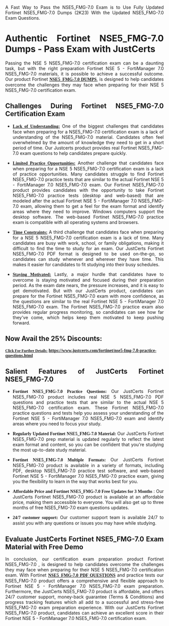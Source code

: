 <p dir="auto" style="text-align: justify;">A Fast Way to Pass the NSE5_FMG-7.0 Exam is to Use Fully Updated Fortinet NSE5_FMG-7.0 Dumps (2K23) With the Updated NSE5_FMG-7.0 Exam Questions.</p>

<h1 style="text-align: justify;"><strong>Authentic Fortinet NSE5_FMG-7.0 Dumps - Pass Exam with JustCerts</strong></h1>

<p style="text-align: justify;">Passing the NSE 5 NSE5_FMG-7.0 certification exam can be a daunting task, but with the right preparation Fortinet NSE 5 - FortiManager 7.0 NSE5_FMG-7.0 materials, it is possible to achieve a successful outcome. Our product Fortinet <strong><a href="https://www.justcerts.com/fortinet/nse5-fmg-7.0-practice-questions.html"><span style="font-family:Georgia,serif;"><u>NSE5_FMG-7.0 DUMPS</u></span></a></strong>, is designed to help candidates overcome the challenges they may face when preparing for their NSE 5 NSE5_FMG-7.0 certification exam.</p>

<h2 style="text-align: justify;"><strong>Challenges During Fortinet NSE5_FMG-7.0 Certification Exam</strong></h2>

<ul>
	<li style="text-align: justify;"><u><span style="font-family:Georgia,serif;"><strong>Lack of Understanding:</strong></span></u> One of the biggest challenges that candidates face when preparing for a NSE5_FMG-7.0 certification exam is a lack of understanding of the NSE5_FMG-7.0 material. Candidates often feel overwhelmed by the amount of knowledge they need to get in a short period of time. Our Justcerts product provides real Fortinet NSE5_FMG-7.0 exam questions to help candidates prepare quickly.</li>
</ul>

<ul>
	<li style="text-align: justify;"><u><span style="font-family:Georgia,serif;"><strong>Limited Practice Opportunities:</strong></span></u> Another challenge that candidates face when preparing for a NSE 5 NSE5_FMG-7.0 certification exam is a lack of practice opportunities. Many candidates struggle to find Fortinet NSE5_FMG-7.0 practice tests that are similar to the actual Fortinet NSE 5 - FortiManager 7.0 NSE5_FMG-7.0 exam. Our Fortinet NSE5_FMG-7.0 product provides candidates with the opportunity to take Fortinet NSE5_FMG-7.0 practice tests (desktop and web-based) that are modeled after the actual Fortinet NSE 5 - FortiManager 7.0 NSE5_FMG-7.0 exam, allowing them to get a feel for the exam format and identify areas where they need to improve. Windows computers support the desktop software. The web-based Fortinet NSE5_FMG-7.0 practice exam is compatible with all operating systems and browsers.</li>
</ul>

<ul>
	<li style="text-align: justify;"><u><span style="font-family:Georgia,serif;"><strong>Time Constraints:</strong></span></u> A third challenge that candidates face when preparing for a NSE 5 NSE5_FMG-7.0 certification exam is a lack of time. Many candidates are busy with work, school, or family obligations, making it difficult to find the time to study for an exam. Our JustCerts Fortinet NSE5_FMG-7.0 PDF format is designed to be used on-the-go, so candidates can study whenever and wherever they have time. This makes it easier for candidates to fit studying into their busy schedules.</li>
</ul>

<ul>
	<li style="text-align: justify;"><u><span style="font-family:Georgia,serif;"><strong>Staying Motivated:</strong></span></u> Lastly, a major hurdle that candidates have to overcome is staying motivated and focused during their preparation period. As the exam date nears, the pressure increases, and it is easy to get demotivated. But with our JustCerts product, candidates can prepare for the Fortinet NSE5_FMG-7.0 exam with more confidence, as the questions are similar to the real Fortinet NSE 5 - FortiManager 7.0 NSE5_FMG-7.0 exam. The Fortinet NSE5_FMG-7.0 practice exam also provides regular progress monitoring, so candidates can see how far they've come, which helps keep them motivated to keep pushing forward.</li>
</ul>

<h2 style="text-align: justify;"><strong>Now Avail the 25% Discounts:</strong></h2>

<p><span style="font-size:12px;"><u><span style="font-family:Georgia,serif;"><strong>Click For Further Details:</strong></span></u></span><span style="font-size:14px;"><span style="font-family:Georgia,serif;"><strong> <a href="https://www.justcerts.com/fortinet/nse5-fmg-7.0-practice-questions.html">https://www.justcerts.com/fortinet/nse5-fmg-7.0-practice-questions.html</a></strong></span></span></p>

<h2 style="text-align: justify;"><strong>Salient Features of JustCerts Fortinet NSE5_FMG-7.0</strong></h2>

<ul>
	<li style="text-align: justify;"><span style="font-family:Georgia,serif;"><strong>Fortinet NSE5_FMG-7.0 Practice Questions:</strong></span> Our JustCerts Fortinet NSE5_FMG-7.0 product includes real NSE 5 NSE5_FMG-7.0 PDF questions and practice tests that are similar to the actual NSE 5 NSE5_FMG-7.0 certification exam. These Fortinet NSE5_FMG-7.0 practice questions and tests help you assess your understanding of the Fortinet NSE 5 - FortiManager 7.0 NSE5_FMG-7.0 exam and identify areas where you need to focus your study.</li>
</ul>

<ul>
	<li style="text-align: justify;"><span style="font-family:Georgia,serif;"><strong>Regularly Updated Fortinet NSE5_FMG-7.0 Material:</strong></span> Our JustCerts Fortinet NSE5_FMG-7.0 prep material is updated regularly to reflect the latest exam format and content, so you can be confident that you're studying the most up-to-date study material.</li>
</ul>

<ul>
	<li style="text-align: justify;"><span style="font-family:Georgia,serif;"><strong>Fortinet NSE5_FMG-7.0 Multiple Formats:</strong></span> Our JustCerts Fortinet NSE5_FMG-7.0 product is available in a variety of formats, including PDF, desktop NSE5_FMG-7.0 practice test software, and web-based Fortinet NSE 5 - FortiManager 7.0 NSE5_FMG-7.0 practice exam, giving you the flexibility to learn in the way that works best for you.</li>
</ul>

<ul>
	<li style="text-align: justify;"><span style="font-family:Georgia,serif;"><strong>Affordable Price and Fortinet NSE5_FMG-7.0 Free Updates for 3 Months</strong></span> : Our JustCerts Fortinet NSE5_FMG-7.0 product is available at an affordable price, making them accessible to everyone. You will also get up to three months of free NSE5_FMG-7.0 exam questions updates.</li>
</ul>

<ul>
	<li style="text-align: justify;"><span style="font-family:Georgia,serif;"><strong>24/7 customer support:</strong></span> Our customer support team is available 24/7 to assist you with any questions or issues you may have while studying.</li>
</ul>

<h2 style="text-align: justify;"><strong>Evaluate JustCerts Fortinet NSE5_FMG-7.0 Exam Material with Free Demo</strong></h2>

<p style="text-align: justify;">In conclusion, our certification exam preparation product Fortinet NSE5_FMG-7.0 , is designed to help candidates overcome the challenges they may face when preparing for their NSE 5 NSE5_FMG-7.0 certification exam. With Fortinet <a href="https://www.justcerts.com/fortinet/nse5-fmg-7.0-practice-questions.html"><u><strong><span style="font-family:Georgia,serif;">NSE5_FMG-7.0 PDF QUESTIONS</span></strong></u></a> and practice tests our NSE5_FMG-7.0 product offers a comprehensive and flexible approach to Fortinet NSE 5 - FortiManager 7.0 NSE5_FMG-7.0 exam preparation. Furthermore, the JustCerts NSE5_FMG-7.0 product is affordable, and offers 24/7 customer support, money-back guarantee (Terms & Conditions) and progress tracking features which all add to a successful and stress-free NSE5_FMG-7.0 exam preparation experience. With our JustCerts Fortinet NSE5_FMG-7.0 product, candidates can achieve an excellent score in their Fortinet NSE 5 - FortiManager 7.0 NSE5_FMG-7.0 certification exam.</p>
